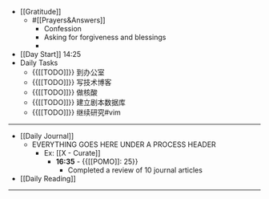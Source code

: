 - [[Gratitude]]
    - #[[Prayers&Answers]]
        - Confession
        - Asking for forgiveness and blessings
        - 
- [[Day Start]] 14:25
- Daily Tasks
    - {{[[TODO]]}} 到办公室
    - {{[[TODO]]}} 写技术博客
    - {{[[TODO]]}} 做核酸
    - {{[[TODO]]}} 建立剧本数据库
    - {{[[TODO]]}} 继续研究#vim
- ---
- [[Daily Journal]] 
    - EVERYTHING GOES HERE UNDER A PROCESS HEADER
        - Ex: [[X - Curate]]
            - **16:35** - {{[[POMO]]: 25}}
                -  Completed a review of 10 journal articles
- [[Daily Reading]]
- ---
